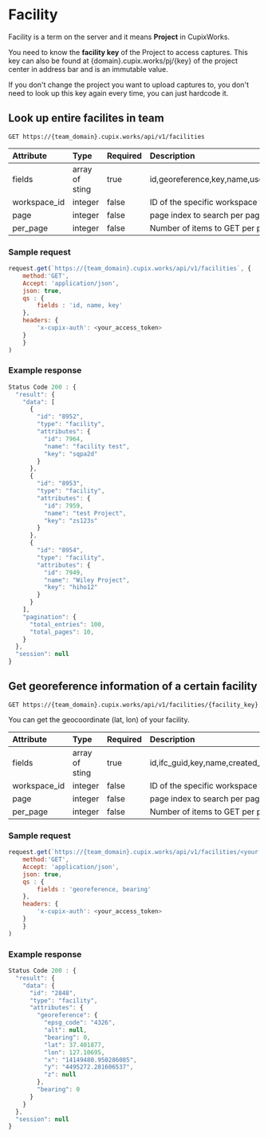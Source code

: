 # Facility

Facility is a term on the server and it means **Project** in CupixWorks.

You need to know the **facility key** of the Project to access captures. This key can also be found at {domain}.cupix.works/pj/{key} of the project center in address bar and is an immutable value.

If you don't change the project you want to upload captures to, you don't need to look up this key again every time, you can just hardcode it.

## Look up entire facilites in team

`GET https://{team_domain}.cupix.works/api/v1/facilities`

| Attribute    | Type           | Required | Description                                   |
| :----------- | :------------- | :------- | :-------------------------------------------- |
| fields       | array of sting | true     | id,georeference,key,name,user,workspace,permission         |
| workspace_id | integer        | false    | ID of the specific workspace to search within |
| page         | integer        | false    | page index to search per page                 |
| per_page     | integer        | false    | Number of items to GET per page               |

### Sample request

```js
request.get(`https://{team_domain}.cupix.works/api/v1/facilities`, {
    method:'GET',
    Accept: 'application/json',
    json: true,
    qs : {
        fields : 'id, name, key'
    },
    headers: {
    	'x-cupix-auth': <your_access_token>
    }
    }
)
```

### Example response

```js
Status Code 200 : {
  "result": {
    "data": [
      {
        "id": "8952",
        "type": "facility",
        "attributes": {
          "id": 7964,
          "name": "facility test",
          "key": "sqpa2d"
        }
      },
      {
        "id": "8953",
        "type": "facility",
        "attributes": {
          "id": 7959,
          "name": "test Project",
          "key": "zs123s"
        }
      },
      {
        "id": "8954",
        "type": "facility",
        "attributes": {
          "id": 7949,
          "name": "Wiley Project",
          "key": "hiho12"
        }
      }
    ],
    "pagination": {
      "total_entries": 100,
      "total_pages": 10,
    }
  },
  "session": null
}
```


## Get georeference information of a certain facility 

`GET https://{team_domain}.cupix.works/api/v1/facilities/{facility_key}`

You can get the geocoordinate (lat, lon) of your facility.

| Attribute    | Type           | Required | Description                                   |
| :----------- | :------------- | :------- | :-------------------------------------------- |
| fields       | array of sting | true     | id,ifc_guid,key,name,created_at,updated_at,copied_from,copy_state,permission,address,bearing,location,use_georeference,georeference         |
| workspace_id | integer        | false    | ID of the specific workspace to search within |
| page         | integer        | false    | page index to search per page                 |
| per_page     | integer        | false    | Number of items to GET per page               |



### Sample request

```js
request.get(`https://{team_domain}.cupix.works/api/v1/facilities/<your facility key>`, {
    method:'GET',
    Accept: 'application/json',
    json: true,
    qs : {
        fields : 'georeference, bearing'
    },
    headers: {
    	'x-cupix-auth': <your_access_token>
    }
    }
)
```


### Example response

```js
Status Code 200 : {
  "result": {
    "data": {
      "id": "2848",
      "type": "facility",
      "attributes": {
        "georeference": {
          "epsg_code": "4326",
          "alt": null,
          "bearing": 0,
          "lat": 37.401877,
          "lon": 127.10695,
          "x": "14149480.950286085",
          "y": "4495272.281606537",
          "z": null
        },
        "bearing": 0
      }
    }
  },
  "session": null
}
```